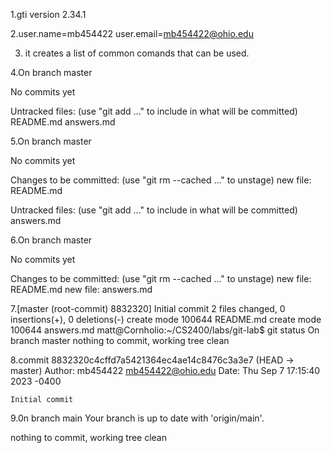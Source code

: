 1.gti version 2.34.1

2.user.name=mb454422
user.email=mb454422@ohio.edu

3. it creates a list of common comands that can be used. 

4.On branch master

No commits yet

Untracked files:
  (use "git add <file>..." to include in what will be committed)
        README.md
        answers.md

5.On branch master

No commits yet

Changes to be committed:
  (use "git rm --cached <file>..." to unstage)
        new file:   README.md

Untracked files:
  (use "git add <file>..." to include in what will be committed)
        answers.md

6.On branch master

No commits yet

Changes to be committed:
  (use "git rm --cached <file>..." to unstage)
        new file:   README.md
        new file:   answers.md

7.[master (root-commit) 8832320] Initial commit
 2 files changed, 0 insertions(+), 0 deletions(-)
 create mode 100644 README.md
 create mode 100644 answers.md
matt@Cornholio:~/CS2400/labs/git-lab$ git status
On branch master
nothing to commit, working tree clean

8.commit 8832320c4cffd7a5421364ec4ae14c8476c3a3e7 (HEAD -> master)
Author: mb454422 <mb454422@ohio.edu>
Date:   Thu Sep 7 17:15:40 2023 -0400

    Initial commit

9.0n branch main
Your branch is up to date with 'origin/main'.

nothing to commit, working tree clean

